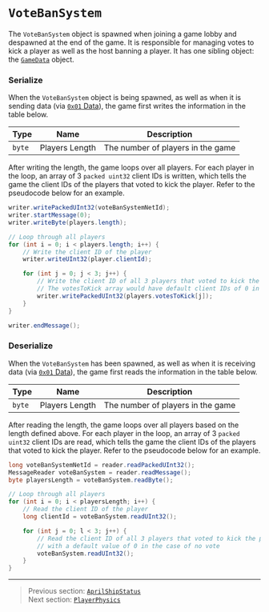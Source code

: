 # `VoteBanSystem`

The `VoteBanSystem` object is spawned when joining a game lobby and despawned at the end of the game. It is responsible for managing votes to kick a player as well as the host banning a player. It has one sibling object: the [`GameData`](03_gamedata.md) object.

### Serialize

When the `VoteBanSystem` object is being spawned, as well as when it is sending data (via [`0x01` Data](../03_gamedata_and_gamedatato_message_types/01_data.md)), the game first writes the information in the table below.

| Type | Name | Description |
| --- | --- | --- |
| `byte` | Players Length | The number of players in the game |

After writing the length, the game loops over all players. For each player in the loop, an array of 3 `packed uint32` client IDs is written, which tells the game the client IDs of the players that voted to kick the player. Refer to the pseudocode below for an example.

```java
writer.writePackedUInt32(voteBanSystemNetId);
writer.startMessage(0);
writer.writeByte(players.length);

// Loop through all players
for (int i = 0; i < players.length; i++) {
    // Write the client ID of the player
    writer.writeUInt32(player.clientId);

    for (int j = 0; j < 3; j++) {
        // Write the client ID of all 3 players that voted to kick the player
        // The votesToKick array would have default client IDs of 0 in the case of no vote
        writer.writePackedUInt32(players.votesToKick[j]);
    }
}

writer.endMessage();
```

### Deserialize

When the `VoteBanSystem` has been spawned, as well as when it is receiving data (via [`0x01` Data](../03_gamedata_and_gamedatato_message_types/01_data.md)), the game first reads the information in the table below.

| Type | Name | Description |
| --- | --- | --- |
| `byte` | Players Length | The number of players in the game |

After reading the length, the game loops over all players based on the length defined above. For each player in the loop, an array of 3 `packed uint32` client IDs are read, which tells the game the client IDs of the players that voted to kick the player. Refer to the pseudocode below for an example.

```java
long voteBanSystemNetId = reader.readPackedUInt32();
MessageReader voteBanSystem = reader.readMessage();
byte playersLength = voteBanSystem.readByte();

// Loop through all players
for (int i = 0; i < playersLength; i++) {
    // Read the client ID of the player
    long clientId = voteBanSystem.readUInt32();

    for (int j = 0; l < 3; j++) {
        // Read the client ID of all 3 players that voted to kick the player,
        // with a default value of 0 in the case of no vote
        voteBanSystem.readUInt32();
    }
}
```

---

> Previous section: [`AprilShipStatus`](07_aprilshipstatus.md)<br>
> Next section: [`PlayerPhysics`](09_playerphysics.md)
